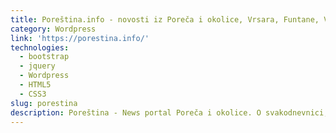 ```yaml
---
title: Poreština.info - novosti iz Poreča i okolice, Vrsara, Funtane, Višnjana, Vižinade, Lovreča, Kaštelira, Tara
category: Wordpress
link: 'https://porestina.info/'
technologies:
  - bootstrap
  - jquery
  - Wordpress
  - HTML5
  - CSS3
slug: porestina
description: Poreština - News portal Poreča i okolice. O svakodnevnici, gospodarstvu, sportu, politici. Iz Poreča, Višnjana, Tara , Vabrige, Kaštelira Funtane, Vrsara, Lovreča
---
```

